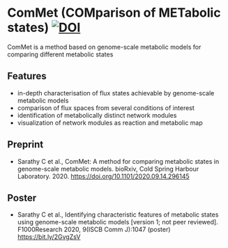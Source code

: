 # ComMet (COMparison of METabolic states) [![DOI](https://zenodo.org/badge/291652692.svg)](https://zenodo.org/badge/latestdoi/291652692)
ComMet is a method based on genome-scale metabolic models for comparing different metabolic states 

## Features
- in-depth characterisation of flux states achievable by genome-scale metabolic models
- comparison of flux spaces from several conditions of interest
- identification of metabolically distinct network modules
- visualization of network modules as reaction and metabolic map

## Preprint
- Sarathy C et al., ComMet: A method for comparing metabolic states in genome-scale metabolic models. bioRxiv, Cold Spring Harbour Laboratory. 2020. https://doi.org/10.1101/2020.09.14.296145

## Poster
- Sarathy C et al., Identifying characteristic features of metabolic states using genome-scale metabolic models [version 1; not peer reviewed]. F1000Research 2020, 9(ISCB Comm J):1047 (poster) https://bit.ly/2GvgZsV
